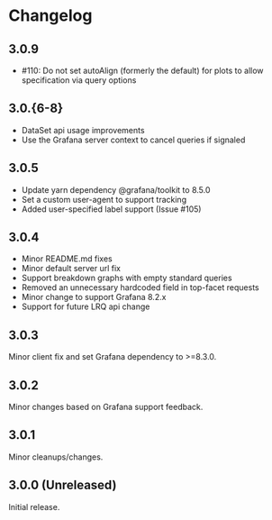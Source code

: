 # Changelog

## 3.0.9

- #110: Do not set autoAlign (formerly the default) for plots to allow specification via query options

## 3.0.{6-8}

- DataSet api usage improvements
- Use the Grafana server context to cancel queries if signaled

## 3.0.5

- Update yarn dependency @grafana/toolkit to 8.5.0
- Set a custom user-agent to support tracking
- Added user-specified label support (Issue #105)

## 3.0.4

- Minor README.md fixes
- Minor default server url fix
- Support breakdown graphs with empty standard queries
- Removed an unnecessary hardcoded field in top-facet requests
- Minor change to support Grafana 8.2.x
- Support for future LRQ api change

## 3.0.3

Minor client fix and set Grafana dependency to &gt;=8.3.0.

## 3.0.2

Minor changes based on Grafana support feedback.

## 3.0.1

Minor cleanups/changes.

## 3.0.0 (Unreleased)

Initial release.
